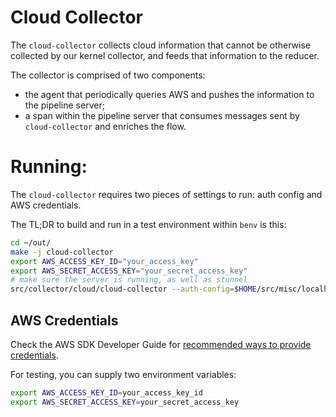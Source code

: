 # Cloud Collector

The `cloud-collector` collects cloud information that cannot be otherwise collected by our kernel
collector, and feeds that information to the reducer.

The collector is comprised of two components:
- the agent that periodically queries AWS and pushes the information to the pipeline server;
- a span within the pipeline server that consumes messages sent by `cloud-collector` and enriches
  the flow.

# Running:
The `cloud-collector` requires two pieces of settings to run: auth config and AWS credentials.

The TL;DR to build and run in a test environment within `benv` is this:
```bash
cd ~/out/
make -j cloud-collector
export AWS_ACCESS_KEY_ID="your_access_key"
export AWS_SECRET_ACCESS_KEY="your_secret_access_key"
# make sure the server is running, as well as stunnel
src/collector/cloud/cloud-collector --auth-config=$HOME/src/misc/localhost_auth_config.yaml
```

## AWS Credentials
Check the AWS SDK Developer Guide for [recommended ways to provide credentials](https://docs.aws.amazon.com/sdk-for-cpp/v1/developer-guide/credentials.html).

For testing, you can supply two environment variables:
```bash
export AWS_ACCESS_KEY_ID=your_access_key_id
export AWS_SECRET_ACCESS_KEY=your_secret_access_key
```
